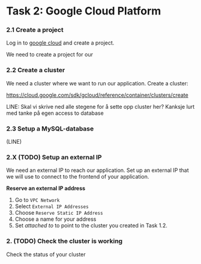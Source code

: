 # Task 2: Google Cloud Platform

### 2.1 Create a project
Log in to [google cloud](https://console.cloud.google.com/) and create a project.  

We need to create a project for our 


### 2.2 Create a cluster
We need a cluster where we want to run our application. Create a cluster: 

 https://cloud.google.com/sdk/gcloud/reference/container/clusters/create
 
LINE: Skal vi skrive ned alle stegene for å sette opp cluster her?
Kanksje lurt med tanke på egen access to database
 
### 2.3 Setup a MySQL-database

(LINE)



### 2.X (TODO) Setup an external IP
We need an external IP to reach our application.
Set up an external IP that we will use to connect to the frontend of your application. 

**Reserve an external IP address**

1) Go to `VPC Network`
2) Select `External IP Addresses`
3) Choose `Reserve Static IP Address`
4) Choose a name for your address
5) Set *attached to* to point to the cluster you created in Task 1.2. 


### 2. (TODO) Check the cluster is working
Check the status of your cluster 